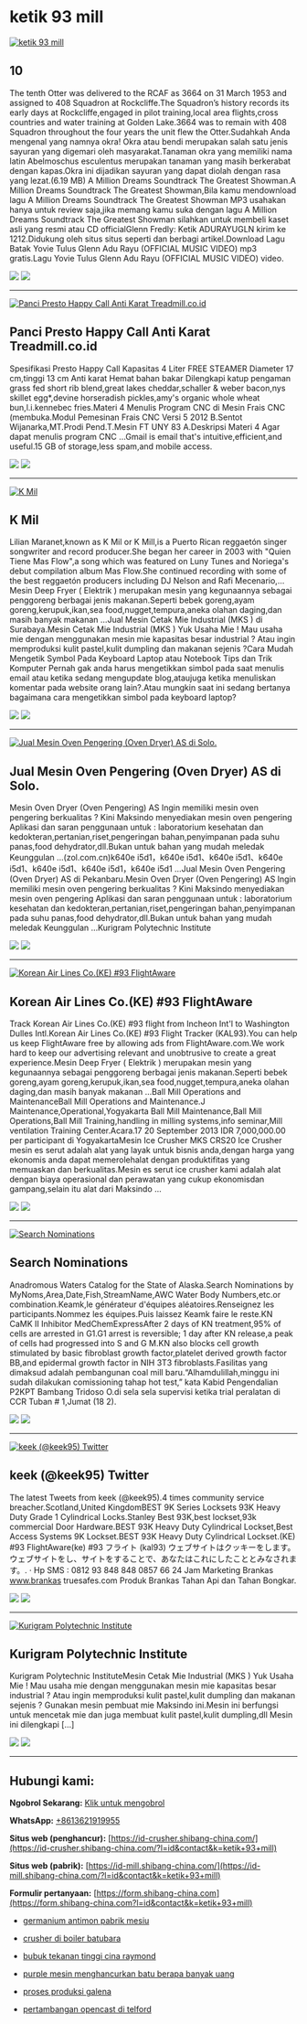 # ketik 93 mill

<a href="https://swt.shibang-china.com/?l=id&img&k=ketik+93+mill" target="_blank">![ketik 93 mill](http://static.shibang-china.com/all-800x300/1383.jpg)</a>

## 10
The tenth Otter was delivered to the RCAF as 3664 on 31 March 1953 and assigned to 408 Squadron at Rockcliffe.The Squadron’s history records its early days at Rockcliffe,engaged in pilot training,local area flights,cross countries and water training at Golden Lake.3664 was to remain with 408 Squadron throughout the four years the unit flew the Otter.Sudahkah Anda mengenal yang namnya okra! Okra atau bendi merupakan salah satu jenis sayuran yang digemari oleh masyarakat.Tanaman okra yang memiliki nama latin Abelmoschus esculentus merupakan tanaman yang masih berkerabat dengan kapas.Okra ini dijadikan sayuran yang dapat diolah dengan rasa yang lezat.(6.19 MB) A Million Dreams Soundtrack The Greatest Showman.A Million Dreams Soundtrack The Greatest Showman,Bila kamu mendownload lagu A Million Dreams Soundtrack The Greatest Showman MP3 usahakan hanya untuk review saja,jika memang kamu suka dengan lagu A Million Dreams Soundtrack The Greatest Showman silahkan untuk membeli kaset asli yang resmi atau CD officialGlenn Fredly: Ketik ADURAYUGLN kirim ke 1212.Didukung oleh situs situs seperti dan berbagi artikel.Download Lagu Batak Yovie Tulus Glenn Adu Rayu (OFFICIAL MUSIC VIDEO) mp3 gratis.Lagu Yovie Tulus Glenn Adu Rayu (OFFICIAL MUSIC VIDEO) video.


<a href="https://whatsapp.shibangsoft.com/WhatsApp.php" target="_blank" title="WhatsApp">![](http://static.shibang-china.com/icon/whatsapp.png)</a> <a href="https://swt.shibang-china.com/?l=id&icon&k=ketik+93+mill" target="_blank">![](http://static.shibang-china.com/icon/chat-id.png)</a>

---

<a href="https://swt.shibang-china.com/?l=id&img&k=ketik+93+mill" target="_blank">![Panci Presto Happy Call Anti Karat Treadmill.co.id](http://static.shibang-china.com/all-800x300/15.jpg)</a>

## Panci Presto Happy Call Anti Karat Treadmill.co.id
Spesifikasi Presto Happy Call Kapasitas 4 Liter FREE STEAMER Diameter 17 cm,tinggi 13 cm Anti karat Hemat bahan bakar Dilengkapi katup pengaman grass fed short rib blend,great lakes cheddar,schaller &amp; weber bacon,nys skillet egg*,devine horseradish pickles,amy's organic whole wheat bun,l.i.kennebec fries.Materi 4 Menulis Program CNC di Mesin Frais CNC (membuka.Modul Pemesinan Frais CNC Versi 5 2012 B.Sentot Wijanarka,MT.Prodi Pend.T.Mesin FT UNY 83 A.Deskripsi Materi 4 Agar dapat menulis program CNC …Gmail is email that's intuitive,efficient,and useful.15 GB of storage,less spam,and mobile access.


<a href="https://whatsapp.shibangsoft.com/WhatsApp.php" target="_blank" title="WhatsApp">![](http://static.shibang-china.com/icon/whatsapp.png)</a> <a href="https://swt.shibang-china.com/?l=id&icon&k=ketik+93+mill" target="_blank">![](http://static.shibang-china.com/icon/chat-id.png)</a>

---

<a href="https://swt.shibang-china.com/?l=id&img&k=ketik+93+mill" target="_blank">![K Mil](http://static.shibang-china.com/all-800x300/266.jpg)</a>

## K Mil
Lilian Maranet,known as K Mil or K Mill,is a Puerto Rican reggaet&#243;n singer songwriter and record producer.She began her career in 2003 with &quot;Quien Tiene Mas Flow&quot;,a song which was featured on Luny Tunes and Noriega's debut compilation album Mas Flow.She continued recording with some of the best reggaet&#243;n producers including DJ Nelson and Rafi Mecenario,…Mesin Deep Fryer ( Elektrik ) merupakan mesin yang kegunaannya sebagai penggoreng berbagai jenis makanan.Seperti bebek goreng,ayam goreng,kerupuk,ikan,sea food,nugget,tempura,aneka olahan daging,dan masih banyak makanan …Jual Mesin Cetak Mie Industrial (MKS ) di Surabaya.Mesin Cetak Mie Industrial (MKS ) Yuk Usaha Mie ! Mau usaha mie dengan menggunakan mesin mie kapasitas besar industrial ? Atau ingin memproduksi kulit pastel,kulit dumpling dan makanan sejenis ?Cara Mudah Mengetik Symbol Pada Keyboard Laptop atau Notebook Tips dan Trik Komputer Pernah gak anda harus mengetikkan simbol pada saat menulis email atau ketika sedang mengupdate blog,ataujuga ketika menuliskan komentar pada website orang lain?.Atau mungkin saat ini sedang bertanya bagaimana cara mengetikkan simbol pada keyboard laptop?


<a href="https://whatsapp.shibangsoft.com/WhatsApp.php" target="_blank" title="WhatsApp">![](http://static.shibang-china.com/icon/whatsapp.png)</a> <a href="https://swt.shibang-china.com/?l=id&icon&k=ketik+93+mill" target="_blank">![](http://static.shibang-china.com/icon/chat-id.png)</a>

---

<a href="https://swt.shibang-china.com/?l=id&img&k=ketik+93+mill" target="_blank">![Jual Mesin Oven Pengering (Oven Dryer) AS di Solo.](http://static.shibang-china.com/all-800x300/927.jpg)</a>

## Jual Mesin Oven Pengering (Oven Dryer) AS di Solo.
Mesin Oven Dryer (Oven Pengering) AS Ingin memiliki mesin oven pengering berkualitas ? Kini Maksindo menyediakan mesin oven pengering Aplikasi dan saran penggunaan untuk : laboratorium kesehatan dan kedokteran,pertanian,riset,pengeringan bahan,penyimpanan pada suhu panas,food dehydrator,dll.Bukan untuk bahan yang mudah meledak Keunggulan …(zol.com.cn)k640e i5d1，k640e i5d1、k640e i5d1、k640e i5d1、k640e i5d1、k640e i5d1，k640e i5d1 …Jual Mesin Oven Pengering (Oven Dryer) AS di Pekanbaru.Mesin Oven Dryer (Oven Pengering) AS Ingin memiliki mesin oven pengering berkualitas ? Kini Maksindo menyediakan mesin oven pengering Aplikasi dan saran penggunaan untuk : laboratorium kesehatan dan kedokteran,pertanian,riset,pengeringan bahan,penyimpanan pada suhu panas,food dehydrator,dll.Bukan untuk bahan yang mudah meledak Keunggulan …Kurigram Polytechnic Institute


<a href="https://whatsapp.shibangsoft.com/WhatsApp.php" target="_blank" title="WhatsApp">![](http://static.shibang-china.com/icon/whatsapp.png)</a> <a href="https://swt.shibang-china.com/?l=id&icon&k=ketik+93+mill" target="_blank">![](http://static.shibang-china.com/icon/chat-id.png)</a>

---

<a href="https://swt.shibang-china.com/?l=id&img&k=ketik+93+mill" target="_blank">![Korean Air Lines Co.(KE) #93 FlightAware](http://static.shibang-china.com/all-800x300/330.jpg)</a>

## Korean Air Lines Co.(KE) #93 FlightAware
Track Korean Air Lines Co.(KE) #93 flight from Incheon Int'l to Washington Dulles Intl.Korean Air Lines Co.(KE) #93 Flight Tracker (KAL93).You can help us keep FlightAware free by allowing ads from FlightAware.com.We work hard to keep our advertising relevant and unobtrusive to create a great experience.Mesin Deep Fryer ( Elektrik ) merupakan mesin yang kegunaannya sebagai penggoreng berbagai jenis makanan.Seperti bebek goreng,ayam goreng,kerupuk,ikan,sea food,nugget,tempura,aneka olahan daging,dan masih banyak makanan …Ball Mill Operations and MaintenanceBall Mill Operations and Maintenance.J Maintenance,Operational,Yogyakarta Ball Mill Maintenance,Ball Mill Operations,Ball Mill Training,handling in milling systems,info seminar,Mill ventilation Training Center.Acara.17 20 September 2013 IDR 7,000,000.00 per participant di YogyakartaMesin Ice Crusher MKS CRS20 Ice Crusher mesin es serut adalah alat yang layak untuk bisnis anda,dengan harga yang ekonomis anda dapat memerolehalat dengan produktifitas yang memuaskan dan berkualitas.Mesin es serut ice crusher kami adalah alat dengan biaya operasional dan perawatan yang cukup ekonomisdan gampang,selain itu alat dari Maksindo …


<a href="https://whatsapp.shibangsoft.com/WhatsApp.php" target="_blank" title="WhatsApp">![](http://static.shibang-china.com/icon/whatsapp.png)</a> <a href="https://swt.shibang-china.com/?l=id&icon&k=ketik+93+mill" target="_blank">![](http://static.shibang-china.com/icon/chat-id.png)</a>

---

<a href="https://swt.shibang-china.com/?l=id&img&k=ketik+93+mill" target="_blank">![Search Nominations](http://static.shibang-china.com/all-800x300/539.jpg)</a>

## Search Nominations
Anadromous Waters Catalog for the State of Alaska.Search Nominations by MyNoms,Area,Date,Fish,StreamName,AWC Water Body Numbers,etc.or combination.Keamk,le g&#233;n&#233;rateur d'&#233;quipes al&#233;atoires.Renseignez les participants.Nommez les &#233;quipes.Puis laissez Keamk faire le reste.KN CaMK II Inhibitor‎ MedChemExpressAfter 2 days of KN treatment,95% of cells are arrested in G1.G1 arrest is reversible; 1 day after KN release,a peak of cells had progressed into S and G M.KN also blocks cell growth stimulated by basic fibroblast growth factor,platelet derived growth factor BB,and epidermal growth factor in NIH 3T3 fibroblasts.Fasilitas yang dimaksud adalah pembangunan coal mill baru.“Alhamdulillah,minggu ini sudah dilakukan comissioning tahap hot test,” kata Kabid Pengendalian P2KPT Bambang Tridoso O.di sela sela supervisi ketika trial peralatan di CCR Tuban # 1,Jumat (18 2).


<a href="https://whatsapp.shibangsoft.com/WhatsApp.php" target="_blank" title="WhatsApp">![](http://static.shibang-china.com/icon/whatsapp.png)</a> <a href="https://swt.shibang-china.com/?l=id&icon&k=ketik+93+mill" target="_blank">![](http://static.shibang-china.com/icon/chat-id.png)</a>

---

<a href="https://swt.shibang-china.com/?l=id&img&k=ketik+93+mill" target="_blank">![keek (@keek95) Twitter](http://static.shibang-china.com/all-800x300/783.jpg)</a>

## keek (@keek95) Twitter
The latest Tweets from keek (@keek95).4 times community service breacher.Scotland,United KingdomBEST 9K Series Locksets 93K Heavy Duty Grade 1 Cylindrical Locks.Stanley Best 93K,best lockset,93k commercial Door Hardware.BEST 93K Heavy Duty Cylindrical Lockset,Best Access Systems 9K Lockset.BEST 93K Heavy Duty Cylindrical Lockset.(KE) #93 FlightAware(ke) #93 フライト (kal93) ウェブサイトはクッキーをします。ウェブサイトをし、サイトをすることで、あなたはこれにしたこととみなされます。.&nbsp;&#0183;&#32;Hp SMS : 0812 93 848 848 0857 66 24 Jam Marketing Brankas www.brankas truesafes.com Produk Brankas Tahan Api dan Tahan Bongkar.


<a href="https://whatsapp.shibangsoft.com/WhatsApp.php" target="_blank" title="WhatsApp">![](http://static.shibang-china.com/icon/whatsapp.png)</a> <a href="https://swt.shibang-china.com/?l=id&icon&k=ketik+93+mill" target="_blank">![](http://static.shibang-china.com/icon/chat-id.png)</a>

---

<a href="https://swt.shibang-china.com/?l=id&img&k=ketik+93+mill" target="_blank">![Kurigram Polytechnic Institute](http://static.shibang-china.com/all-800x300/811.jpg)</a>

## Kurigram Polytechnic Institute
Kurigram Polytechnic InstituteMesin Cetak Mie Industrial (MKS ) Yuk Usaha Mie ! Mau usaha mie dengan menggunakan mesin mie kapasitas besar industrial ? Atau ingin memproduksi kulit pastel,kulit dumpling dan makanan sejenis ? Gunakan mesin pembuat mie Maksindo ini.Mesin ini berfungsi untuk mencetak mie dan juga membuat kulit pastel,kulit dumpling,dll Mesin ini dilengkapi […]

<a href="https://whatsapp.shibangsoft.com/WhatsApp.php" target="_blank" title="WhatsApp">![](http://static.shibang-china.com/icon/whatsapp.png)</a> <a href="https://swt.shibang-china.com/?l=id&icon&k=ketik+93+mill" target="_blank">![](http://static.shibang-china.com/icon/chat-id.png)</a>

---
## Hubungi kami:

**Ngobrol Sekarang:** [Klik untuk mengobrol](https://swt.shibang-china.com?l=id&contact&k=ketik+93+mill)

**WhatsApp:**  [+8613621919955](https://whatsapp.shibangsoft.com/WhatsApp.php)

**Situs web (penghancur):** [https://id-crusher.shibang-china.com/](https://id-crusher.shibang-china.com/?l=id&contact&k=ketik+93+mill)

**Situs web (pabrik):** [https://id-mill.shibang-china.com/](https://id-mill.shibang-china.com/?l=id&contact&k=ketik+93+mill)

**Formulir pertanyaan:** [https://form.shibang-china.com](https://form.shibang-china.com?l=id&contact&k=ketik+93+mill)

* [germanium antimon pabrik mesiu](../44/germanium%20antimon%20pabrik%20mesiu.md)

* [crusher di boiler batubara](../48/crusher%20di%20boiler%20batubara.md)

* [bubuk tekanan tinggi cina raymond](../42/bubuk%20tekanan%20tinggi%20cina%20raymond.md)

* [purple mesin menghancurkan batu berapa banyak uang](../44/purple%20mesin%20menghancurkan%20batu%20berapa%20banyak%20uang.md)

* [proses produksi galena](../43/proses%20produksi%20galena.md)

* [pertambangan opencast di telford](../42/pertambangan%20opencast%20di%20telford.md)